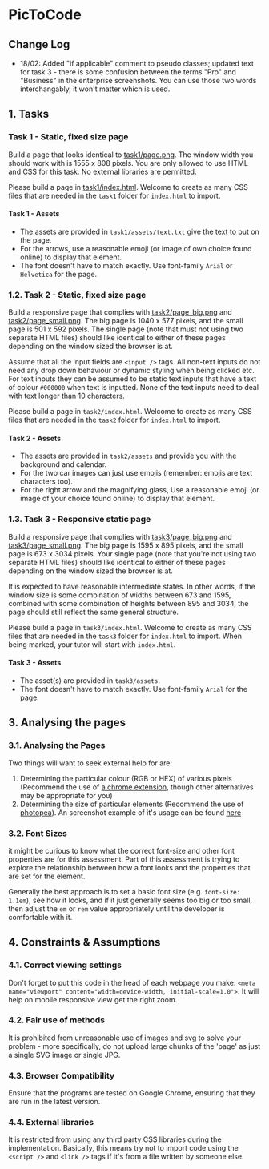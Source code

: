 # PicToCode

## Change Log

* 18/02: Added "if applicable" comment to pseudo classes; updated text for task 3 - there is some confusion between the terms "Pro" and "Business" in the enterprise screenshots. You can use those two words interchangably, it won't matter which is used.

## 1. Tasks

### Task 1 - Static, fixed size page

Build a page that looks identical to [task1/page.png](task1/page.png). The window width you should work with is 1555 x 808 pixels. You are only allowed to use HTML and CSS for this task. No external libraries are permitted.

Please build a page in [task1/index.html](task1/index.html). Welcome to create as many CSS files that are needed in the `task1` folder for `index.html` to import.

#### Task 1 - Assets

* The assets are provided in `task1/assets/text.txt` give the text to put on the page.
* For the arrows, use a reasonable emoji (or image of own choice found online) to display that element.
* The font doesn't have to match exactly. Use font-family `Arial` or `Helvetica` for the page.

### 1.2. Task 2 - Static, fixed size page

Build a responsive page that complies with [task2/page_big.png](task2/page_big.png) and [task2/page_small.png](task2/page_small.png). The big page is 1040 x 577 pixels, and the small page is 501 x 592 pixels. The single page (note that must not using two separate HTML files) should like identical to either of these pages depending on the window sized the browser is at.

Assume that all the input fields are `<input />` tags. All non-text inputs do not need any drop down behaviour or dynamic styling when being clicked etc. For text inputs they can be assumed to be static text inputs that have a text of colour `#000000` when text is inputted. None of the text inputs need to deal with text longer than 10 characters.

Please build a page in `task2/index.html`. Welcome to create as many CSS files that are needed in the `task2` folder for `index.html` to import.

#### Task 2 - Assets

* The assets are provided in `task2/assets` and provide you with the background and calendar.
* For the two car images can just use emojis (remember: emojis are text characters too).
* For the right arrow and the magnifying glass, Use a reasonable emoji (or image of your choice found online) to display that element.

### 1.3. Task 3 - Responsive static page

Build a responsive page that complies with [task3/page_big.png](task3/page_big.png) and [task3/page_small.png](task3/page_small.png). The big page is 1595 x 895 pixels, and the small page is 673 x 3034 pixels. Your single page (note that you're not using two separate HTML files) should like identical to either of these pages depending on the window sized the browser is at.

It is expected to have reasonable intermediate states. In other words, if the window size is some combination of widths between 673 and 1595, combined with some combination of heights between 895 and 3034, the page should still reflect the same general structure.

Please build a page in `task3/index.html`. Welcome to create as many CSS files that are needed in the `task3` folder for `index.html` to import. When being marked, your tutor will start with `index.html`.

#### Task 3 - Assets

* The asset(s) are provided in `task3/assets`.
* The font doesn't have to match exactly. Use font-family `Arial` for the page.

## 3. Analysing the pages

### 3.1. Analysing the Pages

Two things will want to seek external help for are:

1) Determining the particular colour (RGB or HEX) of various pixels (Recommend the use of [a chrome extension](https://chrome.google.com/webstore/detail/eye-dropper/hmdcmlfkchdmnmnmheododdhjedfccka/), though other alternatives may be appropriate for you)
2) Determining the size of particular elements (Recommend the use of [photopea](https://www.photopea.com/)). An screenshot example of it's usage can be found [here](./help/photopea.png)

### 3.2. Font Sizes

it might be curious to know what the correct font-size and other font properties are for this assessment. Part of this assessment is trying to explore the relationship between how a font looks and the properties that are set for the element.

Generally the best approach is to set a basic font size (e.g. `font-size: 1.1em`), see how it looks, and if it just generally seems too big or too small, then adjust the `em` or `rem` value appropriately until the developer is comfortable with it.

## 4. Constraints & Assumptions

### 4.1. Correct viewing settings

Don't forget to put this code in the head of each webpage you make: `<meta name="viewport" content="width=device-width, initial-scale=1.0">`. It will help on mobile responsive view get the right zoom.

### 4.2. Fair use of methods

It is prohibited from unreasonable use of images and svg to solve your problem - more specifically, do not upload large chunks of the 'page' as just a single SVG image or single JPG.

### 4.3. Browser Compatibility

Ensure that the programs are tested on Google Chrome, ensuring that they are run in the latest version.

### 4.4. External libraries

It is restricted from using any third party CSS libraries during the implementation. Basically, this means try not to import code using the `<script />` and `<link />` tags if it's from a file written  by someone else.
